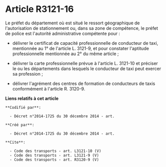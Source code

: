 # Article R3121-16

Le préfet du département où est situé le ressort géographique de l'autorisation de stationnement ou, dans sa zone de
compétence, le préfet de police est l'autorité administrative compétente pour :

- délivrer le certificat de capacité professionnelle de conducteur de taxi, mentionnée au 1° de l'article L. 3121-9, et pour
constater l'aptitude professionnelle mentionnée au 2° du même article ;

- délivrer la carte professionnelle prévue à l'article L. 3121-10 et préciser le ou les départements dans lesquels le
conducteur de taxi peut exercer sa profession ;

- délivrer l'agrément des centres de formation de conducteurs de taxis conformément à l'article R. 3120-9.

**Liens relatifs à cet article**

	**Codifié par**:

	  - Décret n°2014-1725 du 30 décembre 2014 - art.

	**Créé par**:

	  - Décret n°2014-1725 du 30 décembre 2014 - art.

	**Cite**:

	  - Code des transports - art. L3121-10 (V)
	  - Code des transports - art. L3121-9 (V)
	  - Code des transports - art. R3120-9 (V)
